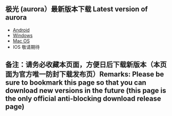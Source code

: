 
## 极光 (aurora）最新版本下载 Latest version of aurora
- <a href="https://github.com/getaurora/download/releases/download/v3.0.3/aurora-v3.0.4s-release-1.apk"> Android </a>
- <a href="https://github.com/getaurora/download/releases/download/v3.0.2/aurora-v3.0.2s-release-1.exe"> Windows </a>
- <a href="https://github.com/getaurora/download/releases/download/v3.0.2/aurora-v3.0.2s-release-1.pkg"> Mac OS </a>
- IOS 敬请期待 

## 备注：请务必收藏本页面，方便日后下载新版本（本页面为官方唯一防封下载发布页）Remarks: Please be sure to bookmark this page so that you can download new versions in the future (this page is the only official anti-blocking download release page)
